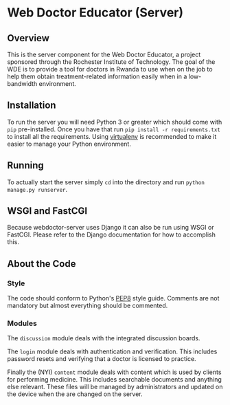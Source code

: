 # Web Doctor Educator (Server)

## Overview
This is the server component for the Web Doctor Educator, a project sponsored
through the Rochester Institute of Technology. The goal of the WDE is to
provide a tool for doctors in Rwanda to use when on the job to help them
obtain treatment-related information easily when in a low-bandwidth environment.

## Installation
To run the server you will need Python 3 or greater which should come with
`pip` pre-installed. Once you have that run `pip install -r requirements.txt`
to install all the requirements. Using [virtualenv](https://virtualenv.pypa.io/en/latest/)
is recommended to make it easier to manage your Python environment.

## Running
To actually start the server simply `cd` into the directory and run
`python manage.py runserver`.

## WSGI and FastCGI
Because webdoctor-server uses Django it can also be run using WSGI or FastCGI.
Please refer to the Django documentation for how to accomplish this.

## About the Code
### Style
The code should conform to Python's [PEP8](https://www.python.org/dev/peps/pep-0008/)
style guide. Comments are not mandatory but almost everything should be
commented.

### Modules
The `discussion` module deals with the integrated discussion boards.

The `login` module deals with authentication and verification. This includes
password resets and verifying that a doctor is licensed to practice.

Finally the (NYI) `content` module deals with content which is used by clients
for performing medicine. This includes searchable documents and anything else
relevant. These files will be managed by administrators and updated on the device
when the are changed on the server.


